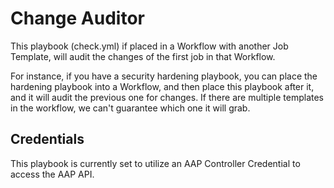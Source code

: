 # Change Auditor

This playbook (check.yml) if placed in a Workflow with another Job Template, will audit the changes of the first job in that Workflow.

For instance, if you have a security hardening playbook, you can place the hardening playbook into a Workflow, and then place this playbook after it, and it will audit the previous one for changes.  If there are multiple templates in the workflow, we can't guarantee which one it will grab.

## Credentials
This playbook is currently set to utilize an AAP Controller Credential to access the AAP API.

